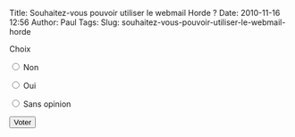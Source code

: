Title: Souhaitez-vous pouvoir utiliser le webmail Horde ?
Date: 2010-11-16 12:56
Author: Paul
Tags: 
Slug: souhaitez-vous-pouvoir-utiliser-le-webmail-horde

<form accept-charset="UTF-8" action="https://www.ezvan.fr/rss.xml" id="poll-view-voting" method="post">

<label class="element-invisible" for="edit-choice">Choix </label>

<input class="form-radio" id="edit-choice-1" name="choice" type="radio" value="1"></input>
<label class="option" for="edit-choice-1">Non </label>

<input class="form-radio" id="edit-choice-2" name="choice" type="radio" value="2"></input>
<label class="option" for="edit-choice-2">Oui </label>

<input class="form-radio" id="edit-choice-3" name="choice" type="radio" value="3"></input>
<label class="option" for="edit-choice-3">Sans opinion </label>

<input class="form-submit" id="edit-vote" name="op" type="submit" value="Voter"></input>

<input name="form_build_id" type="hidden" value="form-QSXO3KKIEm7VsE0ob30RPn3cZFJlGPWDfojldaHBWM4"></input>

<input name="form_id" type="hidden" value="poll_view_voting"></input>

</form>

